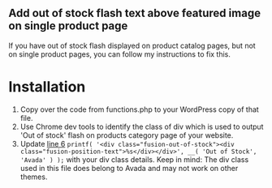 ## Add out of stock flash text above featured image on single product page
If you have out of stock flash displayed on product catalog pages, but not on single product pages, you can follow my instructions to fix this.

# Installation
1. Copy over the code from functions.php to your WordPress copy of that file.
2. Use Chrome dev tools to identify the class of div which is used to output 'Out of stock' flash on products category page of your website.
3. Update [line 6](functions.php#L6) `printf( '<div class="fusion-out-of-stock"><div class="fusion-position-text">%s</div></div>', __( 'Out of Stock', 'Avada' ) );` with your div class details. Keep in mind: The div class used in this file does belong to Avada and may not work on other themes.

